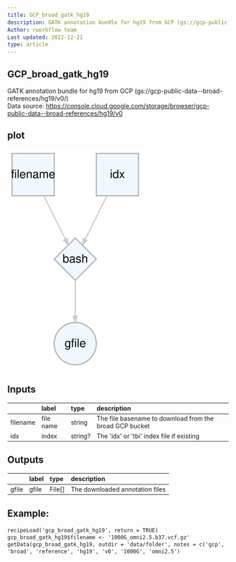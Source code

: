 ```yaml
---
title: GCP_broad_gatk_hg19
description: GATK annotation bundle for hg19 from GCP (gs://gcp-public-data--broad-references/hg19/v0/)
Author: rworkflow team
Last updated: 2022-12-21
type: article
---
```

## GCP_broad_gatk_hg19
GATK annotation bundle for hg19 from GCP (gs://gcp-public-data--broad-references/hg19/v0/)<br>Data source: <https://console.cloud.google.com/storage/browser/gcp-public-data--broad-references/hg19/v0>
## plot
![## GCP_broad_gatk_hg19](/plots/gcp_broad_gatk_hg19.svg)
## Inputs
|         |label     |type    |description                                             |
|:--------|:---------|:-------|:-------------------------------------------------------|
|filename |file name |string  |The file basename to download from the broad GCP bucket |
|idx      |index     |string? |The 'idx' or 'tbi' index file if existing               |
## Outputs
|      |label |type   |description                     |
|:-----|:-----|:------|:-------------------------------|
|gfile |gfile |File[] |The downloaded annotation files |
## Example:
```
recipeLoad('gcp_broad_gatk_hg19', return = TRUE)
gcp_broad_gatk_hg19$filename <- '1000G_omni2.5.b37.vcf.gz'
getData(gcp_broad_gatk_hg19, outdir = 'data/folder', notes = c('gcp', 'broad', 'reference', 'hg19', 'v0', '1000G', 'omni2.5')
```

